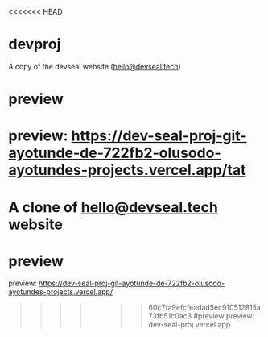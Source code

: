 <<<<<<< HEAD
# devproj
A copy of the devseal website (hello@devseal.tech)

# preview
preview: https://dev-seal-proj-git-ayotunde-de-722fb2-olusodo-ayotundes-projects.vercel.app/tat
=======
# A clone of hello@devseal.tech website
# preview
preview: https://dev-seal-proj-git-ayotunde-de-722fb2-olusodo-ayotundes-projects.vercel.app/
>>>>>>> 60c7fa9efcfeadad5ec910512815a73fb51c0ac3
#preview
preview: dev-seal-proj.vercel.app

